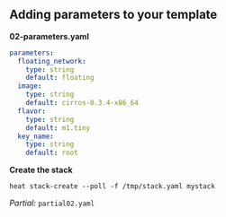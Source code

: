 ## Adding parameters to your template

**02-parameters.yaml**

```yaml
parameters:
  floating_network:
    type: string
    default: floating
  image:
    type: string
    default: cirros-0.3.4-x86_64
  flavor:
    type: string
    default: m1.tiny
  key_name:
    type: string
    default: root
```

**Create the stack**

```
heat stack-create --poll -f /tmp/stack.yaml mystack
```

_Partial:_ `partial02.yaml`

